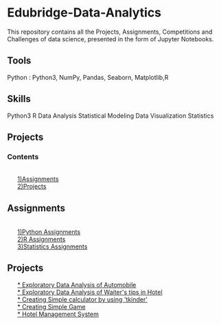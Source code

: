 # Edubridge-Data-Analytics
This repository contains all the Projects, Assignments, Competitions and Challenges of data science, presented in the form of Jupyter Notebooks.

## Tools
  Python : Python3, NumPy, Pandas, Seaborn, Matplotlib,R

## Skills
Python3
R 
Data Analysis 
Statistical Modeling
Data Visualization
Statistics

## Projects

### Contents
<ul>
      <a href="https://github.com/PANCHAMIVT/Edubridge-Data-Analytics/tree/main/Assignments"><br/>1)Assignments</a>
      <a href="https://github.com/PANCHAMIVT/Edubridge-Data-Analytics/tree/main/Projects"><br/>2)Projects</a>
    </ul>
    <h2>Assignments</h2>
    <ul>
      <a href="https://github.com/PANCHAMIVT/Edubridge-Data-Analytics/tree/main/Assignments/Python"><br/>1)Python Assignments</a>
      <a href="https://github.com/PANCHAMIVT/Edubridge-Data-Analytics/tree/main/Assignments/R"><br/>2)R Assignments</a>
      <a href="https://github.com/PANCHAMIVT/Edubridge-Data-Analytics/tree/main/Assignments/Statistics"><br/>3)Statistics Assignments</a>
    </ul>
    <h2>Projects</h2>
    <ul>
      <a href="https://github.com/PANCHAMIVT/Edubridge-Data-Analytics/blob/main/Projects/EDA-Automobile/Automobile.ipynb"<br/>* Exploratory Data Analysis of Automobile</a>
      <a href="https://github.com/PANCHAMIVT/Edubridge-Data-Analytics/blob/main/Projects/EDA-TIPS/EDA-TIPS.ipynb"><br/>* Exploratory Data Analysis of Waiter's tips in Hotel</a>
      <a href="https://github.com/PANCHAMIVT/Edubridge-Data-Analytics/blob/main/Projects/Simple%20Calculator/CALCULATOR.ipynb"><br/>* Creating Simple calculator by using 'tkinder'</a>
      <a href="https://github.com/PANCHAMIVT/Edubridge-Data-Analytics/blob/main/Projects/GAME/Simple%20Quiz/SIMPLE%20QUIZ.ipynb"><br/>* Creating Simple Game</a>
      <a href="https://github.com/PANCHAMIVT/Edubridge-Data-Analytics/blob/main/Projects/Hotel%20Management/HOTEL%20MANAGMENT%20SYSTEM.ipynb"><br/> * Hotel Management System </a>
      
                                                 
                                                 
                                                 
                                                 
                                                 
                                                 
                                                 
                                                 
                                                 
